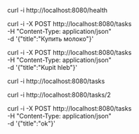 curl -i http://localhost:8080/health

curl -i -X POST http://localhost:8080/tasks \
  -H "Content-Type: application/json" \
  -d '{"title":"Купить молоко"}'

curl -i -X POST http://localhost:8080/tasks \
  -H "Content-Type: application/json" \
  -d '{"title":"Kupit hleb"}'

  curl -i http://localhost:8080/tasks

  curl -i http://localhost:8080/tasks/2
  
  curl -i -X POST http://localhost:8080/tasks \
  -H "Content-Type: application/json" \
  -d '{"title":"ok"}'